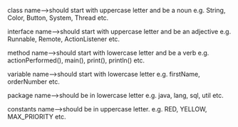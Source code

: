 class name-->should start with uppercase letter and be a noun e.g. String, Color, Button, System, Thread etc.

interface name-->should start with uppercase letter and be an adjective e.g. Runnable, Remote, ActionListener etc.


method name-->should start with lowercase letter and be a verb e.g. actionPerformed(), main(), print(), println() etc.


variable name-->should start with lowercase letter e.g. firstName, orderNumber etc.


package name-->should be in lowercase letter e.g. java, lang, sql, util etc.


constants name-->should be in uppercase letter. e.g. RED, YELLOW, MAX_PRIORITY etc.